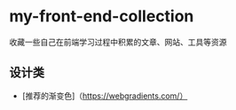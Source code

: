 # my-front-end-collection
收藏一些自己在前端学习过程中积累的文章、网站、工具等资源

## 设计类
* [推荐的渐变色]（https://webgradients.com/）
